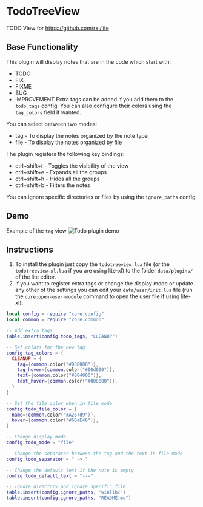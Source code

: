 # TodoTreeView

TODO View for https://github.com/rxi/lite


## Base Functionality

This plugin will display notes that are in the code which start with:
* TODO
* FIX
* FIXME
* BUG
* IMPROVEMENT
Extra tags can be added if you add them to the `todo_tags` config. You can also
configure their colors using the `tag_colors` field if wanted.

You can select between two modes:
* tag - To display the notes organized by the note type
* file - To display the notes organized by file

The plugin registers the following key bindings:
* ctrl+shift+t - Toggles the visibility of the view
* ctrl+shift+e - Expands all the groups
* ctrl+shift+h - Hides all the groups
* ctrl+shift+b - Filters the notes

You can ignore specific directories or files by using the `ignore_paths` config.

## Demo

Example of the `tag` view
![Todo plugin demo](/lite-todo-view.png)


## Instructions

1. To install the plugin just copy the `todotreeview.lua` file (or the
`todotreeview-xl.lua` if you are using lite-xl) to the folder `data/plugins/`
of the lite editor.
2. If you want to register extra tags or change the display mode or update any
other of the settings you can edit your `data/user/init.lua` file (run the
`core:open-user-module` command to open the user file if using lite-xl):
```lua
local config = require "core.config"
local common = require "core.common"

-- Add extra tags
table.insert(config.todo_tags, "CLEANUP")

-- Set colors for the new tag
config.tag_colors = {
  CLEANUP = {
    tag={common.color("#008000")},
    tag_hover={common.color("#00d000")},
    text={common.color("#004000")},
    text_hover={common.color("#008000")},
  }
}

-- Set the file color when in file mode
config.todo_file_color = {
  name={common.color("#A267d9")},
  hover={common.color("#6DaE46")},
}

-- Change display mode
config.todo_mode = "file"

-- Change the separator between the tag and the text in file mode
config.todo_separator = " -> "

-- Change the default text if the note is empty
config.todo_default_text = "---"

-- Ignore directory and ignore specific file
table.insert(config.ignore_paths, "winlib/")
table.insert(config.ignore_paths, "README.md")
```

